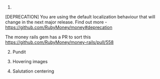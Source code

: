 1.
[DEPRECATION] You are using the default localization behaviour that will change in the next major release. Find out more - https://github.com/RubyMoney/money#deprecation

The money rails gem has a PR to sort this https://github.com/RubyMoney/money-rails/pull/558

2. Pundit

3. Hovering images

3. Salutation centering
